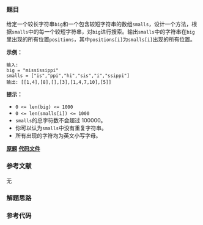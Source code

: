 ### 题目
给定一个较长字符串`big`和一个包含较短字符串的数组`smalls`，设计一个方法，根据`smalls`中的每一个较短字符串，对`big`进行搜索。输出`smalls`中的字符串在`big`里出现的所有位置`positions`，其中`positions[i]`为`smalls[i]`出现的所有位置。

**示例：**

    
    
    输入:
    big = "mississippi"
    smalls = ["is","ppi","hi","sis","i","ssippi"]
    输出: [[1,4],[8],[],[3],[1,4,7,10],[5]]
    

**提示：**

  * `0 <= len(big) <= 1000`
  * `0 <= len(smalls[i]) <= 1000`
  * `smalls`的总字符数不会超过 100000。
  * 你可以认为`smalls`中没有重复字符串。
  * 所有出现的字符均为英文小写字母。

 **[原题](https://leetcode-cn.com/problems/multi-search-lcci/)**    **[代码文件]()**


### 参考文献
无

### 解题思路




### 参考代码

```go


```




